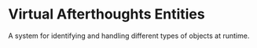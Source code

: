 # Virtual Afterthoughts Entities
A system for identifying and handling different types of objects at runtime.